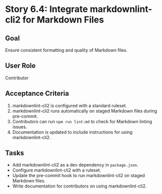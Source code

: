 # Story 6.4: Integrate markdownlint-cli2 for Markdown Files

## Goal

Ensure consistent formatting and quality of Markdown files.

## User Role

Contributor

## Acceptance Criteria

1. markdownlint-cli2 is configured with a standard ruleset.
2. markdownlint-cli2 runs automatically on staged Markdown files during pre-commit.
3. Contributors can run `npm run lint:md` to check for Markdown linting issues.
4. Documentation is updated to include instructions for using markdownlint-cli2.

## Tasks

- Add markdownlint-cli2 as a dev dependency in `package.json`.
- Configure markdownlint-cli2 with a ruleset.
- Update the pre-commit hook to run markdownlint-cli2 on staged Markdown files.
- Write documentation for contributors on using markdownlint-cli2.

